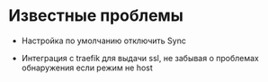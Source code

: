 # Известные проблемы

- Настройка по умолчанию отключить Sync

- Интеграция с traefik для выдачи ssl, не забывая о проблемах обнаружения если режим не host
